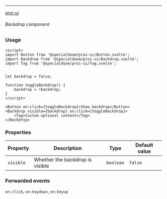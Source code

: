 ---

[proi-ui](https://github.com/specialdoom/proi-ui)

###### Backdrop component

### Usage

```sveltehtml
<script>
import Button from '@specialdoom/proi-ui/Button.svelte';
import Backdrop from '@specialdoom/proi-ui/Backdrop.svelte';
import Tag from '@specialdoom/proi-ui/Tag.svelte';


let backdrop = false;

function toggleBackdrop() {
    backdrop = !backdrop;
}
</script>

<Button on:click={toggleBackdrop}>Show backdrop</Button>
<Backdrop visible={backdrop} on:click={toggleBackdrop}>
    <Tag>Custom optional content</Tag>
</Backdrop>
```

### Properties

| Property  | Description                     | Type      | Default value |
| --------- | ------------------------------- | --------- | ------------- |
| `visible` | Whether the backdrop is visible | `boolean` | `false`       |

### Forwarded events

`on:click`, `on:keydown`, `on:keyup`
